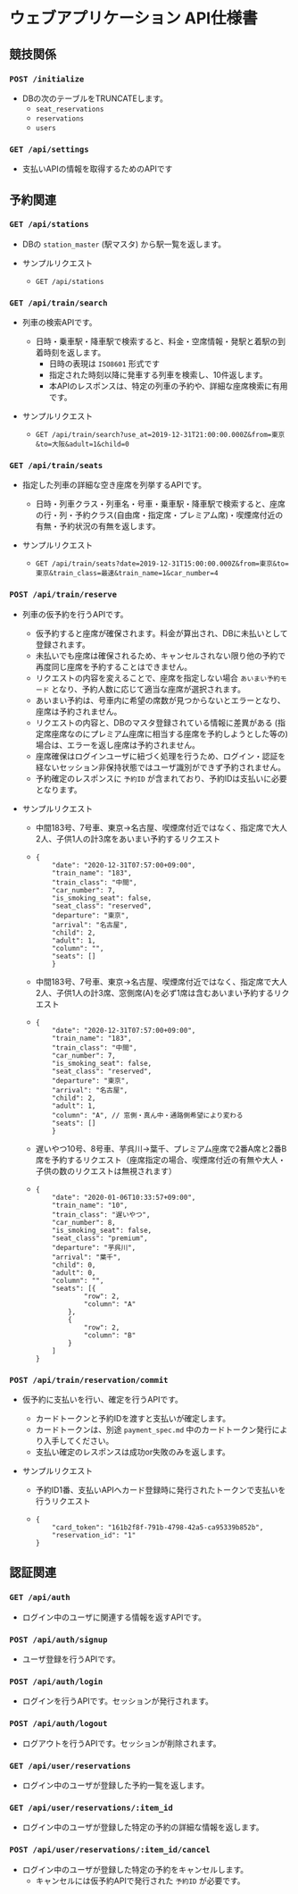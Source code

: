 # ウェブアプリケーション API仕様書

## 競技関係
### `POST /initialize`

- DBの次のテーブルをTRUNCATEします。
  - `seat_reservations`
  - `reservations`
  - `users`

### `GET /api/settings`

- 支払いAPIの情報を取得するためのAPIです

## 予約関連
### `GET /api/stations`

- DBの `station_master` (駅マスタ) から駅一覧を返します。

- サンプルリクエスト
  - `GET /api/stations`

### `GET /api/train/search`

- 列車の検索APIです。
  - 日時・乗車駅・降車駅で検索すると、料金・空席情報・発駅と着駅の到着時刻を返します。
    - 日時の表現は `ISO8601` 形式です
    - 指定された時刻以降に発車する列車を検索し、10件返します。
    - 本APIのレスポンスは、特定の列車の予約や、詳細な座席検索に有用です。

- サンプルリクエスト
  - `GET /api/train/search?use_at=2019-12-31T21:00:00.000Z&from=東京&to=大阪&adult=1&child=0`

### `GET /api/train/seats`

- 指定した列車の詳細な空き座席を列挙するAPIです。
  - 日時・列車クラス・列車名・号車・乗車駅・降車駅で検索すると、座席の行・列・予約クラス(自由席・指定席・プレミアム席)・喫煙席付近の有無・予約状況の有無を返します。

- サンプルリクエスト
  - `GET /api/train/seats?date=2019-12-31T15:00:00.000Z&from=東京&to=東京&train_class=最速&train_name=1&car_number=4`

### `POST /api/train/reserve`

- 列車の仮予約を行うAPIです。
  - 仮予約すると座席が確保されます。料金が算出され、DBに未払いとして登録されます。
  - 未払いでも座席は確保されるため、キャンセルされない限り他の予約で再度同じ座席を予約することはできません。
  - リクエストの内容を変えることで、座席を指定しない場合 `あいまい予約モード` となり、予約人数に応じて適当な座席が選択されます。
  - あいまい予約は、号車内に希望の席数が見つからないとエラーとなり、座席は予約されません。
  - リクエストの内容と、DBのマスタ登録されている情報に差異がある (指定席座席なのにプレミアム座席に相当する座席を予約しようとした等の) 場合は、エラーを返し座席は予約されません。
  - 座席確保はログインユーザに紐づく処理を行うため、ログイン・認証を経ないセッション非保持状態ではユーザ識別ができず予約されません。
  - 予約確定のレスポンスに `予約ID` が含まれており、予約IDは支払いに必要となります。

- サンプルリクエスト
  - 中間183号、7号車、東京→名古屋、喫煙席付近ではなく、指定席で大人2人、子供1人の計3席をあいまい予約するリクエスト
  - ```
    {
		"date": "2020-12-31T07:57:00+09:00",
		"train_name": "183",
		"train_class": "中間",
		"car_number": 7,
		"is_smoking_seat": false,
		"seat_class": "reserved",
		"departure": "東京",
		"arrival": "名古屋",
		"child": 2,
		"adult": 1,
		"column": "",
		"seats": []
		}
    ```
  - 中間183号、7号車、東京→名古屋、喫煙席付近ではなく、指定席で大人2人、子供1人の計3席、窓側席(A)を必ず1席は含むあいまい予約するリクエスト
  - ```
    {
		"date": "2020-12-31T07:57:00+09:00",
		"train_name": "183",
		"train_class": "中間",
		"car_number": 7,
		"is_smoking_seat": false,
		"seat_class": "reserved",
		"departure": "東京",
		"arrival": "名古屋",
		"child": 2,
		"adult": 1,
		"column": "A", // 窓側・真ん中・通路側希望により変わる
		"seats": []
		}
    ```
  - 遅いやつ10号、8号車、芋呉川→葉千、プレミアム座席で2番A席と2番B席を予約するリクエスト（座席指定の場合、喫煙席付近の有無や大人・子供の数のリクエストは無視されます）
  - ```
    {
        "date": "2020-01-06T10:33:57+09:00",
        "train_name": "10",
        "train_class": "遅いやつ",
        "car_number": 8,
        "is_smoking_seat": false,
        "seat_class": "premium",
        "departure": "芋呉川",
        "arrival": "葉千",
        "child": 0,
        "adult": 0,
        "column": "",
        "seats": [{
                "row": 2,
                "column": "A"
            },
            {
                "row": 2,
                "column": "B"
            }
        ]
    }
    ```

### `POST /api/train/reservation/commit`

- 仮予約に支払いを行い、確定を行うAPIです。
  - カードトークンと予約IDを渡すと支払いが確定します。
  - カードトークンは、別途 `payment_spec.md` 中のカードトークン発行により入手してください。
  - 支払い確定のレスポンスは成功or失敗のみを返します。

- サンプルリクエスト
  - 予約ID1番、支払いAPIへカード登録時に発行されたトークンで支払いを行うリクエスト
  - ```
    {
		"card_token": "161b2f8f-791b-4798-42a5-ca95339b852b",
		"reservation_id": "1"
	}
    ```

## 認証関連
### `GET /api/auth`

- ログイン中のユーザに関連する情報を返すAPIです。

### `POST /api/auth/signup`

- ユーザ登録を行うAPIです。

### `POST /api/auth/login`

- ログインを行うAPIです。セッションが発行されます。

### `POST /api/auth/logout`

- ログアウトを行うAPIです。セッションが削除されます。

### `GET /api/user/reservations`

- ログイン中のユーザが登録した予約一覧を返します。

### `GET /api/user/reservations/:item_id`

- ログイン中のユーザが登録した特定の予約の詳細な情報を返します。

### `POST /api/user/reservations/:item_id/cancel`

- ログイン中のユーザが登録した特定の予約をキャンセルします。
  - キャンセルには仮予約APIで発行された `予約ID` が必要です。
